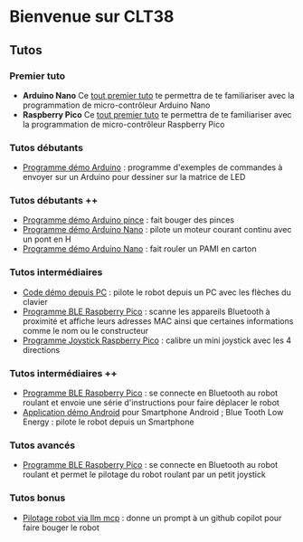 

# Bienvenue sur CLT38

## Tutos

### Premier tuto

- **Arduino Nano** Ce [tout premier tuto](https://github.com/CLT-38/nano-led/) te permettra de te familiariser avec la programmation de micro-contrôleur Arduino Nano
- **Raspberry Pico** Ce [tout premier tuto](https://github.com/CLT-38/demo-pico/) te permettra de te familiariser avec la programmation de micro-contrôleur Raspberry Pico

### Tutos débutants

- [Programme démo Arduino](https://github.com/CLT-38/basic-arduino) : programme d'exemples de commandes à envoyer sur un Arduino pour dessiner sur la matrice de LED

### Tutos débutants ++

- [Programme démo Arduino pince](https://github.com/CLT-38/pinces/) : fait bouger des pinces
- [Programme démo Arduino Nano](https://github.com/CLT-38/moteur-cc) : pilote un moteur courant continu avec un pont en H
- [Programme démo Arduino Nano](https://github.com/CLT-38/pami-en-carton) : fait rouler un PAMI en carton

### Tutos intermédiaires

- [Code démo depuis PC](https://github.com/CLT-38/basic-pc/) : pilote le robot depuis un PC avec les flèches du clavier
- [Programme BLE Raspberry Pico](https://github.com/CLT-38/blescan-pico/) : scanne les appareils Bluetooth à proximité et affiche leurs adresses MAC ainsi que certaines informations comme le nom ou le constructeur
- [Programme Joystick Raspberry Pico](https://github.com/CLT-38/joystick-pico/) : calibre un mini joystick avec les 4 directions

### Tutos intermédiaires ++

- [Programme BLE Raspberry Pico](https://github.com/CLT-38/bleconnect-pico/) : se connecte en Bluetooth au robot roulant et envoie une série d'instructions pour faire déplacer le robot
- [Application démo Android](https://github.com/CLT-38/mit-app-inventor-ble/tree/main) pour Smartphone Android ; Blue Tooth Low Energy : pilote le robot depuis un Smartphone

### Tutos avancés

- [Programme BLE Raspberry Pico](https://github.com/CLT-38/bleconnect-joystick-pico/) : se connecte en Bluetooth au robot roulant et permet le pilotage du robot roulant par un petit joystick

### Tutos bonus

- [Pilotage robot via llm mcp](https://github.com/CLT-38/mcp-pilot) : donne un prompt à un github copilot pour faire bouger le robot

